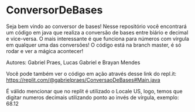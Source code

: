 # ConversorDeBases

Seja bem vindo ao conversor de bases!
Nesse repositório você encontrará um código em java que realiza a conversão de bases entre
biário e decimal e vice-versa. O mais interessante é que funciona para números com vírgula em
qualquer uma das conversões!
O código está na branch master, é só rodar e ver a mágica acontecer!

Autores: Gabriel Praes, Lucas Gabriel e Brayan Mendes

Você pode também ver o código em ação através desse link do repl.it:
https://replit.com/@gabrielpraes/ConversaoDeBases#Main.java

É válido mencionar que no replit é utilizado o Locale US, logo, temos que digitar numeros decimais
utilizando ponto ao invés de vírgula, exemplo: 68.12
